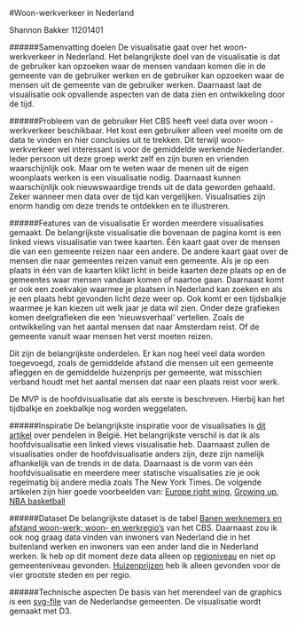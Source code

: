 #Woon-werkverkeer in Nederland

Shannon Bakker
11201401

######Samenvatting doelen
De visualisatie gaat over het woon-werkverkeer in Nederland. Het belangrijkste doel van de visualisatie is dat de gebruiker kan opzoeken waar de mensen vandaan komen die in de gemeente van de gebruiker werken en  de gebruiker kan opzoeken waar de mensen uit de gemeente van de gebruiker werken. Daarnaast laat de visualisatie ook opvallende aspecten van de data zien en ontwikkeling door de tijd. 

######Probleem van de gebruiker
Het CBS heeft veel data over woon -werkverkeer beschikbaar. Het kost een gebruiker alleen veel moeite om de data te vinden en hier conclusies uit te trekken. Dit terwijl woon- werkverkeer wel interessant is voor de gemiddelde werkende Nederlander. Ieder persoon uit deze groep werkt zelf en zijn buren en vrienden waarschijnlijk ook. Maar om te weten waar de menen uit de eigen woonplaats werken is een visualisatie nodig. 
	Daarnaast kunnen waarschijnlijk ook nieuwswaardige trends uit de data geworden gehaald. Zeker wanneer men data over de tijd kan vergelijken. Visualisaties zijn enorm handig om deze trends te ontdekken en te illustreren. 

######Features van de visualisatie 
Er worden meerdere visualisaties gemaakt. De belangrijkste visualisatie die bovenaan de pagina komt is een linked views visualisatie van twee kaarten. Één kaart gaat over de mensen die van een gemeente reizen naar een andere. De andere kaart gaat over de mensen die naar gemeentes reizen vanuit een gemeente. Als je op een plaats in één van de kaarten klikt licht in beide kaarten deze plaats op en de gemeentes waar mensen vandaan komen of naartoe gaan. Daarnaast komt er ook een zoekvakje waarmee je plaatsen in Nederland kan zoeken en als je een plaats hebt gevonden licht deze weer op.  Ook komt er een tijdsbalkje waarmee je kan kiezen uit welk jaar je data wil zien. 
	Onder deze grafieken komen deelgrafieken die een ‘nieuwsverhaal’ vertellen. Zoals de ontwikkeling van het aantal mensen dat naar Amsterdam reist. Of de gemeente vanuit waar mensen het verst moeten reizen. 

Dit zijn de belangrijkste onderdelen. Er kan nog heel veel data worden toegevoegd, zoals de gemiddelde afstand die mensen uit een gemeente afleggen en de gemiddelde huizenprijs per gemeente, wat misschien verband houdt met het aantal mensen dat naar een plaats reist voor werk. 

De MVP is de hoofdvisualisatie dat als eerste is beschreven. Hierbij kan het tijdbalkje en zoekbalkje nog worden weggelaten. 

######Inspiratie
De belangrijkste inspiratie voor de visualisaties is [dit artikel](http://www.tijd.be/ondernemen/transport/Interactief_De_pendelaars_van_en_naar_uw_gemeente.9734600-3084.art) over pendelen in België. Het belangrijkste verschil is dat ik als hoofdvisualisatie een linked views visualisatie heb. Daarnaast zullen de visualisaties onder de hoofdvisualisatie anders zijn, deze zijn namelijk afhankelijk van de trends in de data. Daarnaast is de vorm van één hoofdvisualisatie en meerdere meer statische visualisaties zie je ook regelmatig bij andere media zoals The New York Times. De volgende artikelen zijn hier goede voorbeelden van:
[Europe right wing](http://www.nytimes.com/interactive/2016/05/22/world/europe/europe-right-wing-austria-hungary.html?ref=world&_r=0),  [Growing up](http://www.nytimes.com/interactive/2015/05/03/upshot/the-best-and-worst-places-to-grow-up-how-your-area-compares.html?&contentId=&mediaId=&referrer=http%3A%2F%2Fwww.nytimes.com%2Fpages%2Fmultimedia%2Findex.html%3Fmodule%3DSiteIndex%26region%3DFooter%26pgtype%3Dsectionfront&priority=true&action=click&contentCollection=U.S.&region=Footer&module=WhatsNext&version=WhatsNext&contentID=WhatsNext&moduleDetail=undefined&pgtype=Multimedia), [NBA basketball](http://www.nytimes.com/interactive/2014/05/12/upshot/12-upshot-nba-basketball.html?ref=multimedia)

######Dataset
De belangrijkste dataset is de tabel [Banen werknemers en afstand woon-werk; woon- en werkregio’s](http://statline.cbs.nl/Statweb/publication/?DM=SLNL&PA=81251ned&D1=a&D2=0,3-4&D3=0,3-14&D4=l&HDR=T,G2&STB=G1,G3&VW=T) van het CBS. Daarnaast zou ik ook nog graag data vinden van inwoners van Nederland die in het buitenland werken en inwoners van een ander land die in Nederland werken. Ik heb op dit moment  deze data alleen op [regioniveau](https://www.cbs.nl/nl-nl/nieuws/2014/21/ruim-40-duizend-inwoners-van-nederland-werken-over-de-grens) en niet op gemeenteniveau gevonden.  [Huizenprijzen](http://statline.cbs.nl/Statweb/selection/?VW=T&DM=SLNL&PA=81885ned&D1=0-2%2c7&D2=0%2c5%2c13%2c15%2c17%2c19&D3=4%2c29%2c54%2c79%2c84-105&HDR=T%2cG1&STB=G2) heb ik alleen gevonden voor de vier grootste steden en per regio. 

######Technische aspecten
De basis van het merendeel van de graphics is een [svg-file](https://upload.wikimedia.org/wikipedia/commons/a/a3/Nederland_gemeenten_2014.svg) van de Nederlandse gemeenten. De visualisatie wordt gemaakt met D3. 
 


